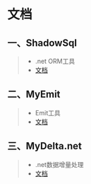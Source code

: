 # 文档

## 一、ShadowSql
>* .net ORM工具
>* [文档](./Shadow/)

## 二、MyEmit
>* Emit工具
>* [文档](./MyEmit/)

## 三、MyDelta.net
>* .net数据增量处理
>* [文档](./MyDelta.net/)